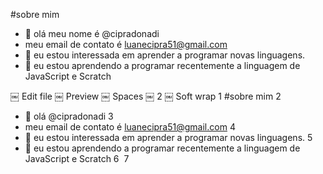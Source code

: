 #sobre mim
- 👋 olá meu nome é  @cipradonadi
- meu email de contato é luanecipra51@gmail.com
- 👀 eu estou interessada em aprender a programar novas linguagens.
- 🌱 eu estou aprendendo a programar recentemente a linguagem de JavaScript e Scratch


￼ Edit file ￼ Preview
￼
Spaces
￼
2
￼
Soft wrap
1
#sobre mim
2
- 👋 olá  @cipradonadi
3
- meu email de contato é luanecipra51@gmail.com
4
- 👀 eu estou interessada em aprender a programar novas linguagens.
5
- 🌱 eu estou aprendendo a programar recentemente a linguagem de JavaScript e Scratch
6
​
7
​
